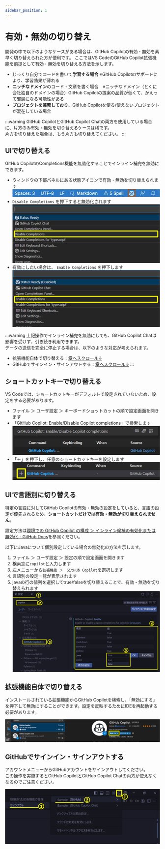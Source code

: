 ```yaml
---
sidebar_position: 1
---
```


# 有効・無効の切り替え

開発の中で以下のようなケースがある場合は、GitHub Copilotの有効・無効を素早く切り替えられた方が便利です。
ここではVS CodeのGitHub Copilot拡張機能を前提として有効・無効を切り替える方法を示します。

- じっくり自分でコードを書いて**学習する場合** ※GitHub Copilotのサポートにより、学習効果が薄れる
- **ニッチなドメイン**のコード・文章を書く場合　※ニッチなドメイン（とくに会社独自のドメインの場合）GitHub Copilotの提案の品質が低くて、かえって邪魔になる可能性がある
- **プロジェクトを兼務しており**、GitHub Copilotを使る/使えないプロジェクトが混在している場合

:::warning
GitHub CopilotとGitHub Copilot Chatの両方を使用している場合に、片方のみ有効・無効を切り替えるケースは稀です。<br/>
片方を切り替えた場合は、もう片方も切り替えてください。
:::

## UIで切り替える

GitHub CopilotのCompletions機能を無効化することでインライン補完を無効にできます。

- ウィンドウの下部パネルにある状態アイコンで有効・無効を切り替えられます
  ![VSCode上のGitHub Copilot有効/無効化ボタン](images/toggle-ghc-on-off-ui.png)
- `Disable Completions`  を押下すると無効化されます
  ![VSCode上のGitHub Copilotを無効にする操作](images/turn-off-ghc-by-ui.png)
- 有効にしたい場合は、 `Enable Completions` を押下します
  ![VSCode上のGitHub Copilotを有効にする操作](images/turn-on-ghc-by-ui.png)

:::warning
上記操作でインライン補完を無効にしても、GitHub Copilot Chatは影響を受けず、引き続き利用できます。<br/>
データの送信を完全に停止する場合は、以下のような対応が考えられます。

- 拡張機能自体で切り替える：[章へスクロール↓](#拡張機能自体で切り替える)
- GitHubでサインイン・サインアウトする：[章へスクロール↓](#githubでサインインサインアウトする)
:::

## ショートカットキーで切り替える

VS Codeでは、ショートカットキーがデフォルトで設定されていないため、設定をする必要があります。

<!-- textlint-disable prh -->
- ファイル ＞ ユーザ設定 ＞ キーボードショットカットの順で設定画面を開きます
- 「GitHub Copilot: Enable/Disable Copilot completions」で検索します
    ![GitHub Copilotショートカットの設定１](images/toggle-ghc-on-off-shortcut_1.png)
- 「＋」を押下し、任意のショートカットキーを設定します
    ![GitHub Copilotショートカットの設定２](images/toggle-ghc-on-off-shortcut_2.png)
<!-- textlint-enable prh -->

## UIで言語別に切り替える

特定の言語に対してGitHub Copilotの有効・無効の設定をしていると、言語の設定が優先されるため、**ショートカットだけでは有効・無効が切り替えられません。**

設定方法は[環境での GitHub Copilot の構成 ＞ インライン候補の有効化または無効化 - GitHub Docs](https://docs.github.com/ja/copilot/managing-copilot/configure-personal-settings/configuring-github-copilot-in-your-environment?tool=vscode#enabling-or-disabling-inline-suggestions)を参照ください。

以下にJavaについて個別設定している場合の無効化の方法を示します。
1. ファイル ＞ ユーザ設定 ＞ 設定の順で設定画面を開きます
2. 検索窓に`copilot`と入力します
3. 左メニューから`拡張機能 ＞　GitHub Copilot`を選択します
4. 言語別の設定一覧が表示されます
5. javaの行の値列を選択してtrue/falseを切り替えることで、有効・無効を切り替えられます
    ![GitHub Copilotショートカットの設定３](images/toggle-ghc-on-off-by-language.png)

## 拡張機能自体で切り替える

インストールされている拡張機能からGitHub Copilotを検索し、「無効にする」を押下して無効にすることができます。設定を反映するためにIDEを再起動する必要があります。

![VSCode上のGitHub Copilot Chatを無効にする操作](images/turn-off-ghc.png)

## GitHubでサインイン・サインアウトする

アカウントメニューからGitHubアカウントをサインアウトしてください。<br/>
この操作を実施するとGitHub CopilotとGitHub Copilot Chatの両方が使えなくなるのでご注意ください。

![GitHub Copilotでサインアウトする操作](images/sign-out-ghc.png)
